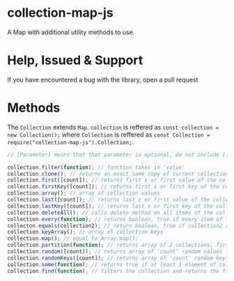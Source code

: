 # collection-map-js
A Map with additional utility methods to use.

# Help, Issued & Support
If you have encountered a bug with the library, open a pull request

# Methods
The `Collection` extends `Map`.
`collection` is reffered as `const collection = new Collection();` where `Collection` is reffered as `const Collection = require("collection-map-js").Collection;`.

<!--<table style="width:100%">
  <tr>
    <th>Function Name</th>
    <th>Call</th> 
    <th>Description</th>
    <th>Output</th>
  </tr>
  <tr>
    <td>filter</td>
    <td>collection.filter(fn)</td> 
    <td>Filers all elements based on 'fn' function, 'fn' taked the value as parameter. If 'fn(value)' returns true, the value is added to a new collection which is returned at the end of iteration.</td>
    <td>Collection</td>
  </tr>
  <tr>
    <td>clone</td>
    <td>collection.clone()</td> 
    <td>Returns an exact copy of the 'collection'.</td>
    <td>Collection</td>
  </tr>
  </table> -->
  
  ```js
  // [Parameter] means that that parameter is optional, do not include []'s.
  
  collection.filter(function); // function takes in 'value'
  collection.clone(); // returns an exact same copy of current collection
  collection.first([count]); // returns first x or first value of the collection
  collection.firstKey([count]); // returns first x or first key of the collection
  collection.array(); // array of collection values
  collection.last([count]); // returns last x or first value of the collection
  collection.lastKey([count]); // returns last x or first key of the collection
  collection.deleteAll(); // calls delete method on all items of the collection
  collection.every(function); // returns boolean, true if every item of the collection makes function returns true, function takes in 'value'
  collecton.equals(collection2); // return boolean, true if collection2 and collection have a 100% key-vaue pairs matching
  collection.keyArray(); // array of collection keys
  collection.map(); // equal to Array.map();
  collection.partition(function); // returns array of 2 collections, first collection item that passed function and second collection items that failed function ([collection1, collection2] or [passed, failed]), function takes in value
  collection.random([count]); // returns array of 'count' random values from the collection, there can (and will be) duplicates (regardless of array length but more likely count represents a big portion of collection's size)
  collection.randomKeys([count]); // returns array of 'count' random keys from the collection, there can (and will be) duplicates (regardless of array length but more likely count represents a big portion of collection's size)
  collection.some(function); // returns true if at least 1 element of collection passed function, function takes in value
  collection.find(function); // filters the collection and returns the first item value passing function, function takes in value
  ```
